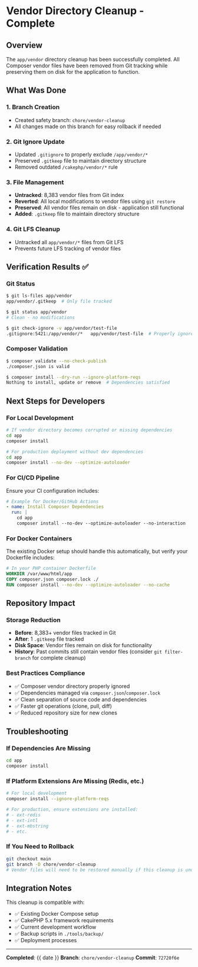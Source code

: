 # Vendor Directory Cleanup - Complete

## Overview
The `app/vendor` directory cleanup has been successfully completed. All Composer vendor files have been removed from Git tracking while preserving them on disk for the application to function.

## What Was Done

### 1. Branch Creation
- Created safety branch: `chore/vendor-cleanup`
- All changes made on this branch for easy rollback if needed

### 2. Git Ignore Update
- Updated `.gitignore` to properly exclude `/app/vendor/*`
- Preserved `.gitkeep` file to maintain directory structure
- Removed outdated `/cakephp/vendor/*` rule

### 3. File Management
- **Untracked**: 8,383 vendor files from Git index
- **Reverted**: All local modifications to vendor files using `git restore`
- **Preserved**: All vendor files remain on disk - application still functional
- **Added**: `.gitkeep` file to maintain directory structure

### 4. Git LFS Cleanup
- Untracked all `app/vendor/*` files from Git LFS
- Prevents future LFS tracking of vendor files

## Verification Results ✅

### Git Status
```bash
$ git ls-files app/vendor
app/vendor/.gitkeep  # Only file tracked

$ git status app/vendor
# Clean - no modifications

$ git check-ignore -v app/vendor/test-file
.gitignore:5421:/app/vendor/*	app/vendor/test-file  # Properly ignored
```

### Composer Validation
```bash
$ composer validate --no-check-publish
./composer.json is valid

$ composer install --dry-run --ignore-platform-reqs
Nothing to install, update or remove  # Dependencies satisfied
```

## Next Steps for Developers

### For Local Development
```bash
# If vendor directory becomes corrupted or missing dependencies
cd app
composer install

# For production deployment without dev dependencies
cd app
composer install --no-dev --optimize-autoloader
```

### For CI/CD Pipeline
Ensure your CI configuration includes:
```yaml
# Example for Docker/GitHub Actions
- name: Install Composer Dependencies
  run: |
    cd app
    composer install --no-dev --optimize-autoloader --no-interaction
```

### For Docker Containers
The existing Docker setup should handle this automatically, but verify your Dockerfile includes:
```dockerfile
# In your PHP container Dockerfile
WORKDIR /var/www/html/app
COPY composer.json composer.lock ./
RUN composer install --no-dev --optimize-autoloader --no-cache
```

## Repository Impact

### Storage Reduction
- **Before**: 8,383+ vendor files tracked in Git
- **After**: 1 `.gitkeep` file tracked
- **Disk Space**: Vendor files remain on disk for functionality
- **History**: Past commits still contain vendor files (consider `git filter-branch` for complete cleanup)

### Best Practices Compliance
- ✅ Composer vendor directory properly ignored
- ✅ Dependencies managed via `composer.json`/`composer.lock`
- ✅ Clean separation of source code and dependencies
- ✅ Faster git operations (clone, pull, diff)
- ✅ Reduced repository size for new clones

## Troubleshooting

### If Dependencies Are Missing
```bash
cd app
composer install
```

### If Platform Extensions Are Missing (Redis, etc.)
```bash
# For local development
composer install --ignore-platform-reqs

# For production, ensure extensions are installed:
# - ext-redis
# - ext-intl
# - ext-mbstring
# - etc.
```

### If You Need to Rollback
```bash
git checkout main
git branch -D chore/vendor-cleanup
# Vendor files will need to be restored manually if this cleanup is undone
```

## Integration Notes

This cleanup is compatible with:
- ✅ Existing Docker Compose setup
- ✅ CakePHP 5.x framework requirements  
- ✅ Current development workflow
- ✅ Backup scripts in `./tools/backup/`
- ✅ Deployment processes

---
**Completed**: {{ date }}
**Branch**: `chore/vendor-cleanup`
**Commit**: `72720f6e`